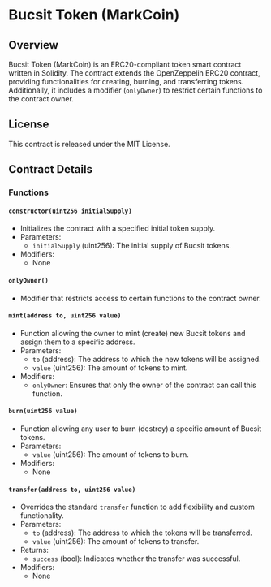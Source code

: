 # Bucsit Token (MarkCoin)

## Overview

Bucsit Token (MarkCoin) is an ERC20-compliant token smart contract written in Solidity. The contract extends the OpenZeppelin ERC20 contract, providing functionalities for creating, burning, and transferring tokens. Additionally, it includes a modifier (`onlyOwner`) to restrict certain functions to the contract owner.

## License

This contract is released under the MIT License. 

## Contract Details

### Functions

#### `constructor(uint256 initialSupply)`

- Initializes the contract with a specified initial token supply.
- Parameters:
  - `initialSupply` (uint256): The initial supply of Bucsit tokens.
- Modifiers:
  - None

#### `onlyOwner()`

- Modifier that restricts access to certain functions to the contract owner.

#### `mint(address to, uint256 value)`

- Function allowing the owner to mint (create) new Bucsit tokens and assign them to a specific address.
- Parameters:
  - `to` (address): The address to which the new tokens will be assigned.
  - `value` (uint256): The amount of tokens to mint.
- Modifiers:
  - `onlyOwner`: Ensures that only the owner of the contract can call this function.

#### `burn(uint256 value)`

- Function allowing any user to burn (destroy) a specific amount of Bucsit tokens.
- Parameters:
  - `value` (uint256): The amount of tokens to burn.
- Modifiers:
  - None

#### `transfer(address to, uint256 value)`

- Overrides the standard `transfer` function to add flexibility and custom functionality.
- Parameters:
  - `to` (address): The address to which the tokens will be transferred.
  - `value` (uint256): The amount of tokens to transfer.
- Returns:
  - `success` (bool): Indicates whether the transfer was successful.
- Modifiers:
  - None
